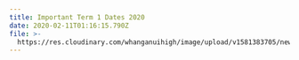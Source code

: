 ```yaml
---
title: Important Term 1 Dates 2020
date: 2020-02-11T01:16:15.790Z
file: >-
  https://res.cloudinary.com/whanganuihigh/image/upload/v1581383705/newsletters/IMPORTANT_TERM_1_DATES_2020.pdf
---
```


